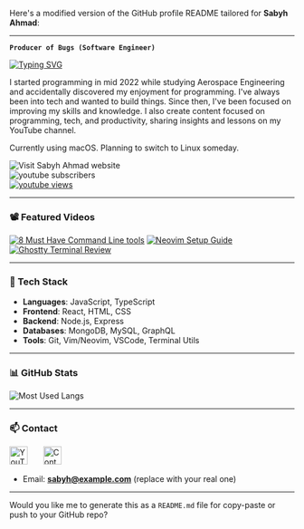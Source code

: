 Here's a modified version of the GitHub profile README tailored for **Sabyh Ahmad**:

---

**`Producer of Bugs (Software Engineer)`**

<p align="left">
    <a href="https://git.io/typing-svg"><img src="https://readme-typing-svg.demolab.com?font=JetBrains+Mono+Nl&size=23&duration=1&color=F6C177&vCenter=true&repeat=false&width=435&lines=Sabyh+Ahmad" alt="Typing SVG" /></a>
</p>

<p align="left">
    I started programming in mid 2022 while studying Aerospace Engineering and accidentally discovered my enjoyment for programming.  
    I've always been into tech and wanted to build things.  
    Since then, I've been focused on improving my skills and knowledge.  
    I also create content focused on programming, tech, and productivity, sharing insights and lessons on my YouTube channel.
</p>

<p>
    Currently using macOS. Planning to switch to Linux someday.
</p>

<p>
    <a href="https://sabyh-ahmad.netlify.app/" target="_blank" rel="noopener noreferrer" style="text-decoration: none;">
        <img alt="Visit Sabyh Ahmad website" title="Visit Sabyh Ahmad website" src="https://img.shields.io/badge/Sabyh%20Ahmad-9CCFD8?style=for-the-badge&logo=netlify&labelColor=000000" /></a>
    <a href="https://www.youtube.com/channel/UCWam55wUh-OOcvrGJisq0zA?sub_confirmation=1" style="text-decoration: none;">
        <img alt="youtube subscribers" title="Subscribe to my YouTube channel" src="https://img.shields.io/youtube/channel/subscribers/UCWam55wUh-OOcvrGJisq0zA?style=for-the-badge&logo=youtube&logoColor=white&labelColor=CE4630&color=E05D44" style="display: block;"/></a>
    <a href="https://www.youtube.com/channel/UCWam55wUh-OOcvrGJisq0zA">
        <img alt="youtube views" title="YouTube views" src="https://img.shields.io/youtube/channel/views/UCWam55wUh-OOcvrGJisq0zA?style=for-the-badge&logo=youtube&logoColor=white&labelColor=003B6F&color=83C9F4"/></a>
</p>

---

### 📽️ Featured Videos

[![8 Must Have Command Line tools](https://ytcards.demolab.com/?id=CbMbGV9GT8I\&title=8+Must+Have+Command+Line+Tools\&lang=en\&timestamp=1732899600\&background_color=%230d1117\&title_color=%23ffffff\&stats_color=%23dedede\&max_title_lines=1\&width=250\&border_radius=5\&duration=456)](https://youtu.be/CbMbGV9GT8I)
[![Neovim Setup Guide](https://ytcards.demolab.com/?id=FGVY7gbaoQI\&title=The+Ultimate+Neovim+Setup+Guide+From+Scratch\&lang=en\&timestamp=1746369000\&background_color=%230d1117\&title_color=%23ffffff\&stats_color=%23dedede\&max_title_lines=1\&width=250\&border_radius=5\&duration=456)](https://youtu.be/FGVY7gbaoQI)
[![Ghostty Terminal Review](https://ytcards.demolab.com/?id=UcK6lDcL8fU\&title=Ghostty+is+One+of+a+Kind\&lang=en\&timestamp=1735405200\&background_color=%230d1117\&title_color=%23ffffff\&stats_color=%23dedede\&max_title_lines=1\&width=250\&border_radius=5\&duration=456)](https://youtu.be/UcK6lDcL8fU)

---

### 🔧 Tech Stack

* **Languages**: JavaScript, TypeScript
* **Frontend**: React, HTML, CSS
* **Backend**: Node.js, Express
* **Databases**: MongoDB, MySQL, GraphQL
* **Tools**: Git, Vim/Neovim, VSCode, Terminal Utils

---

### 📊 GitHub Stats

![Most Used Langs](https://github-readme-stats.vercel.app/api/top-langs/?username=Sin-cy\&layout=compact\&theme=rose_pine\&show_icons=true)

---

### 📫 Contact

<p align="left">
    <a href="https://www.youtube.com/channel/UCWam55wUh-OOcvrGJisq0zA?sub_confirmation=1"><img width="32px" alt="YouTube" title="YouTube" src="https://img.icons8.com/fluency/48/26e07f/youtube-play.png" /></a>
    &#8287;&#8287;&#8287;&#8287;&#8287;
    <a href="https://sabyh-ahmad.netlify.app/#contact"><img width="32px" alt="Contact" title="Email me here" src="https://cdn-icons-png.flaticon.com/128/3296/3296464.png" /></a>
</p>

* Email: **[sabyh@example.com](mailto:sabyh@example.com)** (replace with your real one)

---

Would you like me to generate this as a `README.md` file for copy-paste or push to your GitHub repo?
